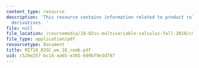 ```yaml
---
content_type: resource
description: 'This resource contains information related to product rule for vector
  derivatives. '
file: null
file_location: /coursemedia/18-02sc-multivariable-calculus-fall-2010/c529e257bc14aa65e365699bf9e3d787_MIT18_02SC_we_10_comb.pdf
file_type: application/pdf
resourcetype: Document
title: MIT18_02SC_we_10_comb.pdf
uid: c529e257-bc14-aa65-e365-699bf9e3d787
---
```

